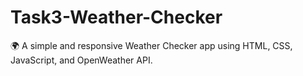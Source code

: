 # Task3-Weather-Checker
🌍 A simple and responsive Weather Checker app using HTML, CSS, JavaScript, and OpenWeather API.
